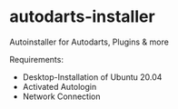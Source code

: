 # autodarts-installer
Autoinstaller for Autodarts, Plugins & more


Requirements:

- Desktop-Installation of Ubuntu 20.04
- Activated Autologin
- Network Connection
